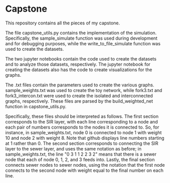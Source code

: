 # Capstone

This repository contains all the pieces of my capstone.

The file capstone_utils.py contains the implementation of the simulation. Specifically, the sample_simulate function was used during development and for debugging purposes, while the write_to_file_simulate function was used to create the datasets.

The two jupyter notebooks contain the code used to create the datasets and to analyze those datasets, respectively. The jupyter notebook for creating the datasets also has the code to create visualizations for the graphs.

The .txt files contain the parameters used to create the various graphs. sample_weights.txt was used to create the toy network, while fork3.txt and fork3_intercon.txt were used to create the isolated and interconnected graphs, respectively. These files are parsed by the build_weighted_net function in capstone_utils.py. 

Specifically, these files should be interpreted as follows. The first section corresponds to the SIR layer, with each line corresponding to a node and each pair of numbers corresponds to the nodes it is connected to. So, for instance, in sample_weights.txt, node 0 is connected to node 1 with weight 10 and node 2 with weight 8. Note that github displays line numbers starting at 1 rather than 0. The second section corresponds to connecting the SIR layer to the sewer layer, and uses the same notation as before; in sample_weights.txt, the line "0 3    1 1    2 2    3 2" means that there is a sewer node that each of node 0, 1, 2, and 3 feeds into. Lastly, the final section connects sewer nodes to sewer nodes, using the notation that the first node connects to the second node with weight equal to the final number on each line.
